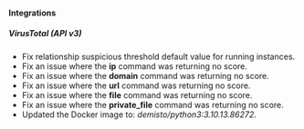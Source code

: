 
#### Integrations

##### VirusTotal (API v3)

- Fix relationship suspicious threshold default value for running instances.
- Fix an issue where the **ip** command was returning no score.
- Fix an issue where the **domain** command was returning no score.
- Fix an issue where the **url** command was returning no score.
- Fix an issue where the **file** command was returning no score.
- Fix an issue where the **private_file** command was returning no score.
- Updated the Docker image to: *demisto/python3:3.10.13.86272*.
